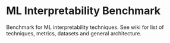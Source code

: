 # ML Interpretability Benchmark
Benchmark for ML interpretability techniques. See wiki for list of techniques, metrics, datasets and general architecture.
